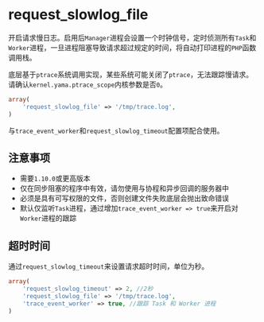 # request_slowlog_file

开启请求慢日志。启用后`Manager`进程会设置一个时钟信号，定时侦测所有`Task`和`Worker`进程，一旦进程阻塞导致请求超过规定的时间，将自动打印进程的`PHP`函数调用栈。

底层基于`ptrace`系统调用实现，某些系统可能关闭了`ptrace`，无法跟踪慢请求。请确认`kernel.yama.ptrace_scope`内核参数是否`0`。


```php
array(
	'request_slowlog_file' => '/tmp/trace.log',
)
```

与`trace_event_worker`和`request_slowlog_timeout`配置项配合使用。


注意事项
----
* 需要`1.10.0`或更高版本
* 仅在同步阻塞的程序中有效，请勿使用与协程和异步回调的服务器中
* 必须是具有可写权限的文件，否则创建文件失败底层会抛出致命错误
* 默认仅监听`Task`进程，通过增加`trace_event_worker => true`来开启对`Worker`进程的跟踪

超时时间
----
通过`request_slowlog_timeout`来设置请求超时时间，单位为秒。


```php
array(
	'request_slowlog_timeout' => 2, //2秒
	'request_slowlog_file' => '/tmp/trace.log',
	'trace_event_worker' => true, //跟踪 Task 和 Worker 进程
)
```